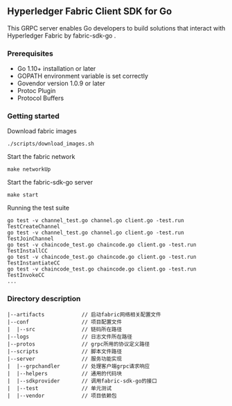 ## Hyperledger Fabric Client SDK for Go
This GRPC server enables Go developers to build solutions that interact with Hyperledger Fabric by fabric-sdk-go .

### Prerequisites
- Go 1.10+ installation or later
- GOPATH environment variable is set correctly
- Govendor version 1.0.9 or later
- Protoc Plugin
- Protocol Buffers

### Getting started
Download fabric images
```
./scripts/download_images.sh
```
Start the fabric network
```
make networkUp
```
Start the fabric-sdk-go server
```
make start
```
Running the test suite
```
go test -v channel_test.go channel.go client.go -test.run TestCreateChannel
go test -v channel_test.go channel.go client.go -test.run TestJoinChannel
go test -v chaincode_test.go chaincode.go client.go -test.run TestInstallCC
go test -v chaincode_test.go chaincode.go client.go -test.run TestInstantiateCC
go test -v chaincode_test.go chaincode.go client.go -test.run TestInvokeCC
...
```

### Directory description
```
|--artifacts            // 启动fabric网络相关配置文件
|--conf                 // 项目配置文件
|  |--src               // 链码所在路径
|--logs                 // 日志文件所在路径
|--protos               // grpc所用的协议定义路径
|--scripts              // 脚本文件路径
|--server               // 服务功能实现
|  |--grpchandler       // 处理客户端grpc请求响应
|  |--helpers           // 通用的代码块
|  |--sdkprovider       // 调用fabric-sdk-go的接口
|  |--test              // 单元测试
|  |--vendor            // 项目依赖包 
```

